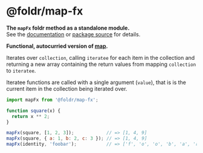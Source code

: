 # @foldr/map-fx

**The `mapFx` foldr method as a standalone module.**    
See the [documentation](http://foldr.com/0.0.0/map-fx) or [package source](https:/github.com/CloudVessel/foldr/blob/master/packages/categories/map-fx/src/index.js) for details.

**Functional, autocurried version of [map](#map).**

Iterates over `collection`, calling `iteratee` for each item in the collection and returning
a new array containing the return values from mapping `collection` to `iteratee`.

Iteratee functions are called with a single argument (`value`), that is is the current item
in the collection being iterated over.

```js
import mapFx from '@foldr/map-fx';

function square(x) {
  return x ** 2;
}

mapFx(square, [1, 2, 3]);            // => [1, 4, 9]
mapFx(square, { a: 1, b: 2, c: 3 }); // => [1, 4, 9]
mapFx(identity, 'foobar');           // => ['f', 'o', 'o', 'b', 'a', 'r']
```
